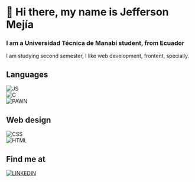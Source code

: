 # 👋 Hi there, my name is Jefferson Mejía
### I am a Universidad Técnica de Manabí student, from Ecuador

I am studying second semester, I like web development, frontent, specially.

## Languages
![JS](https://img.shields.io/badge/Web_apps-007DDA?style=for-the-badge&logo=javascript&logoColor=007DDA&labelColor=black)</br>
![C](https://img.shields.io/badge/Console_Applications-007DDA?style=for-the-badge&logo=c&logoColor=5E97D0&labelColor=white)</br>
![PAWN](https://img.shields.io/badge/Pawn-San_Andreas_MultiPlayer_Developer-007DDA?style=for-the-badge&logo=pawno&logoColor=purple&labelColor=white)</br>

## Web design
![CSS](https://img.shields.io/badge/Web_Designer-007DDA?style=for-the-badge&logo=css3&logoColor=007DDA&labelColor=white)</br>
![HTML](https://img.shields.io/badge/Web_Designer-007DDA?style=for-the-badge&logo=html5&logoColor=007DDA&labelColor=white)</br>

## Find me at
[![LINKEDIN](https://img.shields.io/badge/Jefferson_Mejía-white?style=for-the-badge&logo=linkedin&logoColor=006A99&labelColor=white)](https://www.linkedin.com/in/jefferson-mej%C3%ADa-ab9b731b8/)
